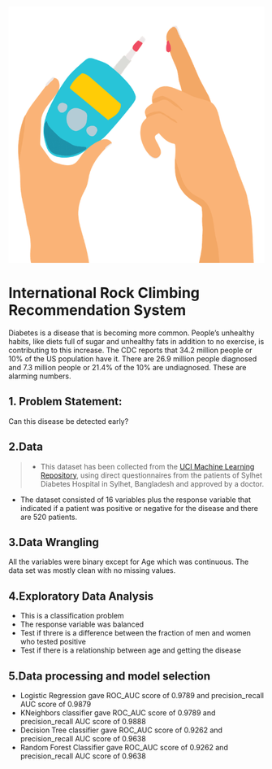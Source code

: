 ![cover_photo](./README_file/cover_photo.png)
# International Rock Climbing Recommendation System

Diabetes is a disease that is becoming more common. People’s unhealthy habits, like diets full of sugar and unhealthy fats in 
addition to no exercise, is contributing to this increase. The CDC reports that 34.2 million people or 10% of the US population 
have it. There are 26.9 million people diagnosed and 7.3 million people or 21.4% of the 10% are undiagnosed. 
These are alarming numbers. 

## 1. Problem Statement:
Can this disease be detected early?

## 2.Data
> * This dataset has been collected from the [UCI Machine Learning Repository](https://archive.ics.uci.edu/ml/datasets/Early+stage+diabetes+risk+prediction+dataset.), using direct questionnaires from the patients of 
Sylhet Diabetes Hospital in Sylhet, Bangladesh and approved by a doctor.
* The dataset consisted of 16 variables plus the response variable that indicated if a patient was positive or negative for 
the disease and there are 520 patients. 

## 3.Data Wrangling
All the variables were binary except for Age which was continuous. The data set was mostly clean with no missing values. 

## 4.Exploratory Data Analysis
* This is a classification problem
* The response variable was balanced
[](./read_me/prop_response.png)
* Test if threre is a difference between the fraction of men and women who tested positive
[](./read_me/fem_male_prop.png)
* Test if there is a relationship between age and getting the disease

## 5.Data processing and model selection
* Logistic Regression gave ROC_AUC score of 0.9789 and precision_recall AUC score of 0.9879
* KNeighbors classifier gave ROC_AUC score of 0.9789 and precision_recall AUC score of 0.9888
* Decision Tree classifier gave ROC_AUC score of 0.9262 and precision_recall AUC score of 0.9638
* Random Forest Classifier gave ROC_AUC score of 0.9262 and precision_recall AUC score of 0.9638

